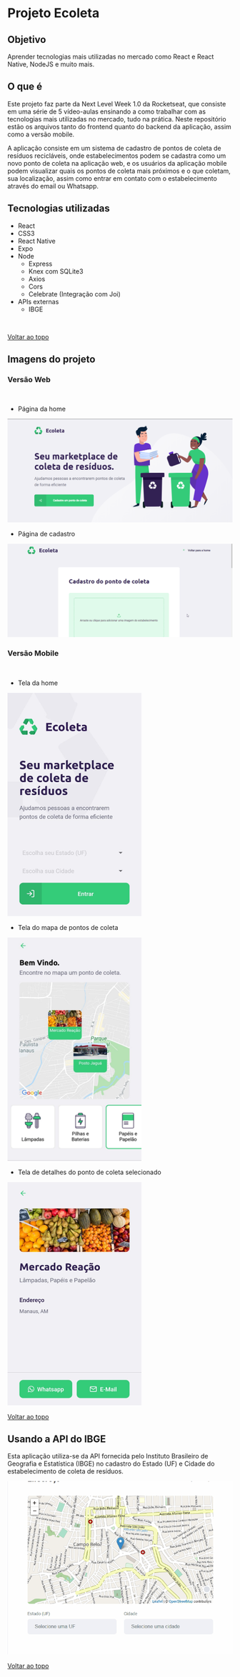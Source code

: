# Projeto Ecoleta

## Objetivo

<p>Aprender tecnologias mais utilizadas no mercado como React e React Native, NodeJS e muito mais.</p>


## O que é

<p>Este projeto faz parte da Next Level Week 1.0 da Rocketseat, que consiste em uma série de 5 vídeo-aulas ensinando a como trabalhar com as tecnologias mais utilizadas no mercado, tudo na prática. Neste repositório estão os arquivos tanto do frontend quanto do backend da aplicação, assim como a versão mobile.
<p>A aplicação consiste em um sistema de cadastro de pontos de coleta de resíduos recicláveis, onde estabelecimentos podem se cadastra como um novo ponto de coleta na aplicação web, e os usuários da aplicação mobile podem visualizar quais os pontos de coleta mais próximos e o que coletam, sua localização, assim como entrar em contato com o estabelecimento através do email ou Whatsapp.</p>

## Tecnologias utilizadas

- React
- CSS3
- React Native
- Expo
- Node
  - Express
  - Knex com SQLite3
  - Axios
  - Cors
  - Celebrate (Integração com Joi)
- APIs externas
  - IBGE
</br>

[Voltar ao topo](#projeto-ecoleta)

## Imagens do projeto

### Versão Web
<br>

- <p>Página da home</p>
![web-homepage](images/web-homepage.png)
- <p>Página de cadastro</p>
![web-cadastro](images/web-cadastro.gif)

### Versão Mobile
<br>

- <p>Tela da home</p>
<img alt="mobile-home" src="images/mobile-home.jpeg" width="300px" height="500px" />

- <p>Tela do mapa de pontos de coleta</p>
<img alt="mobile-map" src="images/mobile-map.jpeg" width="300px" height="500px" />

- <p>Tela de detalhes do ponto de coleta selecionado</p>
<img alt="mobile-contact" src="images/mobile-contact.jpeg" width="300px" height="500px" />

[Voltar ao topo](#projeto-ecoleta)

## Usando a API do IBGE

Esta aplicação utiliza-se da API fornecida pelo Instituto Brasileiro de Geografia e Estatística (IBGE) no cadastro do Estado (UF) e Cidade do estabelecimento de coleta de resíduos.

![api-ibge](images/api-ibge.gif)

[Voltar ao topo](#projeto-ecoleta)
